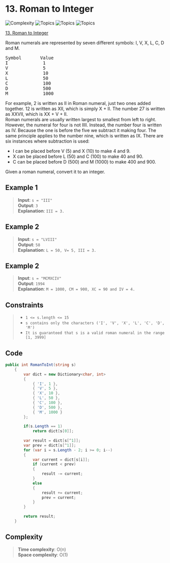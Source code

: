 # 13. Roman to Integer

![Complexity](https://img.shields.io/badge/easy-green)
![Topics](https://img.shields.io/badge/hash_table-blue)
![Topics](https://img.shields.io/badge/math-blue)
![Topics](https://img.shields.io/badge/string-blue)

[13. Roman to Integer](https://leetcode.com/problems/roman-to-integer/description/)

Roman numerals are represented by seven different symbols: I, V, X, L, C, D and M.  
<pre>
Symbol       Value  
I             1  
V             5  
X             10  
L             50  
C             100  
D             500  
M             1000  
</pre>

For example, 2 is written as II in Roman numeral, just two ones added together. 12 is written as XII, which is simply X + II. The number 27 is written as XXVII, which is XX + V + II.  
Roman numerals are usually written largest to smallest from left to right. However, the numeral for four is not IIII. Instead, the number four is written as IV. Because the one is before the five we subtract it making four. The same principle applies to the number nine, which is written as IX. There are six instances where subtraction is used:  
- I can be placed before V (5) and X (10) to make 4 and 9.
- X can be placed before L (50) and C (100) to make 40 and 90.
- C can be placed before D (500) and M (1000) to make 400 and 900.

Given a roman numeral, convert it to an integer.

## Example 1
> **Input**: `s = "III"`   
> **Output**: `3`  
> **Explanation**: `III = 3.`

## Example 2
> **Input**: `s = "LVIII"`  
> **Output**: `58`  
> **Explanation**: `L = 50, V= 5, III = 3.`

## Example 2
> **Input**: `s = "MCMXCIV"`  
> **Output**: `1994`  
> **Explanation**: `M = 1000, CM = 900, XC = 90 and IV = 4.`

## Constraints
> - `1 <= s.length <= 15`  
> - `s contains only the characters ('I', 'V', 'X', 'L', 'C', 'D', 'M')`
> - `It is guaranteed that s is a valid roman numeral in the range [1, 3999]`

## Code
```csharp
public int RomanToInt(string s)
    {
        var dict = new Dictionary<char, int>
        {
            { 'I', 1 },
            { 'V', 5 },
            { 'X', 10 },
            { 'L', 50 },
            { 'C', 100 },
            { 'D', 500 },
            { 'M', 1000 }
        };
        
        if(s.Length == 1)
            return dict[s[0]];
        
        var result = dict[s[^1]];
        var prev = dict[s[^1]];
        for (var i = s.Length - 2; i >= 0; i--)
        {
            var current = dict[s[i]];
            if (current < prev)
            {
                result -= current;
            }
            else
            {
                result += current;
                prev = current;
            }
        }
        
        return result;
    }
```

## Complexity
> **Time complexity**: O(n)  
> **Space complexity**: O(1)